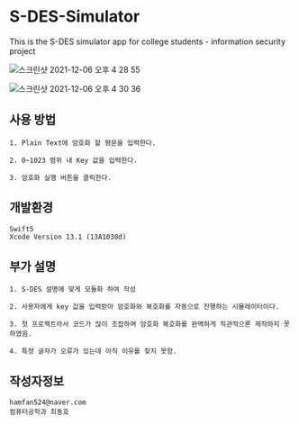 # S-DES-Simulator
This is the S-DES simulator app for college students - information security project

![스크린샷 2021-12-06 오후 4 28 55](https://user-images.githubusercontent.com/37105602/144805116-e7bfc35c-5225-4efd-ac69-f9a0dd8d512f.png)

![스크린샷 2021-12-06 오후 4 30 36](https://user-images.githubusercontent.com/37105602/144805271-965424e6-b6c3-43a2-a3a2-e25c5128e9c9.png)
## 사용 방법
```
1. Plain Text에 암호화 할 평문을 입력한다.

2. 0~1023 범위 내 Key 값을 입력한다.

3. 암호화 실행 버튼을 클릭한다.
```
## 개발환경
```
Swift5
Xcode Version 13.1 (13A1030d)
```
## 부가 설명
```
1. S-DES 설명에 맞게 모듈화 하여 작성

2. 사용자에게 key 값을 입력받아 암호화와 복호화를 자동으로 진행하는 시뮬레이터이다.

3. 첫 프로젝트라서 코드가 많이 조잡하며 암호화 복호화를 완벽하게 직관적으론 제작하지 못하였음.

4. 특정 글자가 오류가 있는데 아직 이유를 찾지 못함.
```
## 작성자정보
```
hamfan524@naver.com
컴퓨터공학과 최동호
```
